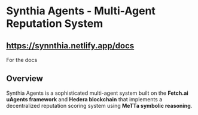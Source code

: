 # Synthia Agents - Multi-Agent Reputation System

## https://synnthia.netlify.app/docs 
For the docs

## Overview

Synthia Agents is a sophisticated multi-agent system built on the **Fetch.ai uAgents framework** and **Hedera blockchain** that implements a decentralized reputation scoring system using **MeTTa symbolic reasoning**. 
